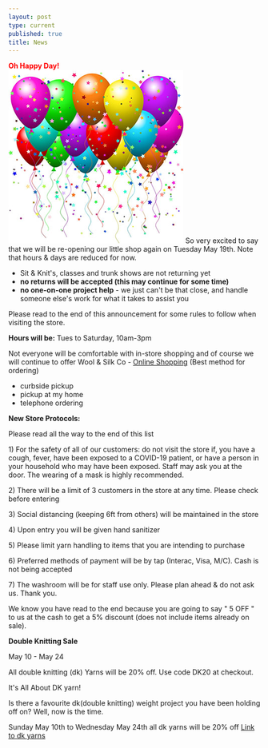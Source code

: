 ```yaml
---
layout: post
type: current
published: true
title: News
---
```

<strong><font color="red">Oh Happy Day!</font></strong><br />
<img src="/img/balloons.jpg">
So very excited to say that we will be re-opening our little shop again on Tuesday May 19th. Note that hours & days are reduced for now. 
- Sit & Knit's, classes and trunk shows are not
   returning yet  
- <strong>no returns will be accepted (this may continue for
   some time)</strong>
- <strong>no one-on-one project help</strong> - we just can't be that
  close, and handle someone else's work for what
   it takes to assist you

Please read to the end of this announcement for some rules to follow when visiting the store.

<strong>Hours will be:</strong>
Tues to Saturday, 10am-3pm

Not everyone will be comfortable with in-store shopping and of course we will continue to offer
Wool & Silk Co - <a href="http://www.woolandsilkcoshop.com/">Online Shopping</a>
(Best method for ordering)
- curbside pickup
- pickup at my home
- telephone ordering

<strong>New Store Protocols:</strong>
<p>Please read all the way to the end of this list</p>
<p>1) For the safety of all of our customers: do not visit the store if, you have a cough, fever, have been exposed to a COVID-19 patient, or have a person in your household who may have been exposed. Staff may ask you at the door. The wearing of a mask is highly recommended.</p>
<p>2) There will be a limit of 3 customers in the store at any time. Please check before entering</p>
<p>3) Social distancing (keeping 6ft from others) will be maintained in the store</p>
<p>4) Upon entry you will be given hand sanitizer
<p>5) Please limit yarn handling to items that you are intending to purchase</p>
<p>6) Preferred methods of payment will be by tap (Interac, Visa, M/C). Cash is not being accepted</p>
<p>7) The washroom will be for staff use only. Please plan ahead & do not ask us. Thank you.</p>
<p>We know you have read to the end because you are going to say " 5 OFF " to us at the cash to get a 5% discount (does not include items already on sale).  </p>

<p><strong>Double Knitting Sale</strong></p>

<p>May 10 - May 24</p>

<p>All double knitting (dk) Yarns will be 20% off. Use code DK20 at checkout.</p>

<p>It's All About DK yarn!</p>
<p>Is there a favourite dk(double knitting) weight project you have been holding off on?  Well, now is the time.</p>
<p>Sunday May 10th to Wednesday May 24th all dk yarns will be 20% off <a href="https://woolandsilkco.us11.list-manage.com/track/click?u=b948a6c6bf914edca957eadf1&id=b650ee202e&e=5dbcc3b01d">Link to dk yarns</a></p>

